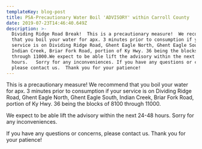 ```yaml
---
templateKey: blog-post
title: PSA-Precautionary Water Boil 'ADVISORY' within Carroll County
date: 2019-07-23T14:46:40.649Z
description: >-
  Dividing Ridge Road Break!  This is a precautionary measure!  We recommend
  that you boil your water for apx. 3 minutes prior to consumption if your
  service is on Dividing Ridge Road, Ghent Eagle North, Ghent Eagle South,
  Indian Creek, Briar Fork Road, portion of Ky Hwy. 36 being the blocks of 8100
  through 11000.We expect to be able lift the advisory within the next 24-48
  hours.   Sorry for any inconveniences. If you have any questions or concerns,
  please contact us.  Thank you for your patience!
---
```

This is a precautionary measure!  We recommend that you boil your water for apx. 3 minutes prior to consumption if your service is on Dividing Ridge Road, Ghent Eagle North, Ghent Eagle South, Indian Creek, Briar Fork Road, portion of Ky Hwy. 36 being the blocks of 8100 through 11000.

We expect to be able lift the advisory within the next 24-48 hours.   Sorry for any inconveniences. 

If you have any questions or concerns, please contact us.  Thank you for your patience!
